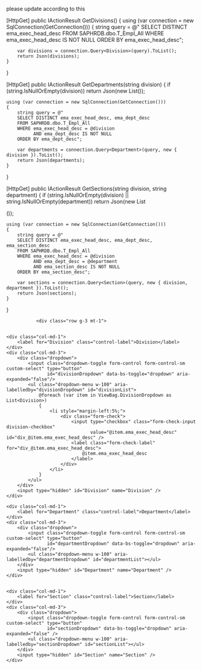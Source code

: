 please update according to this 

[HttpGet]
public IActionResult GetDivisions()
{
    using (var connection = new SqlConnection(GetConnection()))
    {
        string query = @"
        SELECT DISTINCT ema_exec_head_desc 
        FROM SAPHRDB.dbo.T_Empl_All
        WHERE ema_exec_head_desc IS NOT NULL
        ORDER BY ema_exec_head_desc";

        var divisions = connection.Query<Division>(query).ToList();
        return Json(divisions);
    }
}

     
[HttpGet]
public IActionResult GetDepartments(string division)
{
    if (string.IsNullOrEmpty(division))
        return Json(new List<Department>());

    using (var connection = new SqlConnection(GetConnection()))
    {
        string query = @"
        SELECT DISTINCT ema_exec_head_desc, ema_dept_desc
        FROM SAPHRDB.dbo.T_Empl_All
        WHERE ema_exec_head_desc = @division
              AND ema_dept_desc IS NOT NULL
        ORDER BY ema_dept_desc";

        var departments = connection.Query<Department>(query, new { division }).ToList();
        return Json(departments);
    }
}

       
[HttpGet]
public IActionResult GetSections(string division, string department)
{
    if (string.IsNullOrEmpty(division) || string.IsNullOrEmpty(department))
        return Json(new List<Section>());

    using (var connection = new SqlConnection(GetConnection()))
    {
        string query = @"
        SELECT DISTINCT ema_exec_head_desc, ema_dept_desc, ema_section_desc
        FROM SAPHRDB.dbo.T_Empl_All
        WHERE ema_exec_head_desc = @division
              AND ema_dept_desc = @department
              AND ema_section_desc IS NOT NULL
        ORDER BY ema_section_desc";

        var sections = connection.Query<Section>(query, new { division, department }).ToList();
        return Json(sections);
    }
}



               <div class="row g-3 mt-1">

  
    <div class="col-md-1">
        <label for="Division" class="control-label">Division</label>
    </div>
    <div class="col-md-3">
        <div class="dropdown">
            <input class="dropdown-toggle form-control form-control-sm custom-select" type="button"
                   id="divisionDropdown" data-bs-toggle="dropdown" aria-expanded="false"/>
            <ul class="dropdown-menu w-100" aria-labelledby="divisionDropdown" id="divisionList">
                @foreach (var item in ViewBag.DivisionDropdown as List<Division>)
                {
                    <li style="margin-left:5%;">
                        <div class="form-check">
                            <input type="checkbox" class="form-check-input division-checkbox"
                                   value="@item.ema_exec_head_desc" id="div_@item.ema_exec_head_desc" />
                            <label class="form-check-label" for="div_@item.ema_exec_head_desc">
                                @item.ema_exec_head_desc
                            </label>
                        </div>
                    </li>
                }
            </ul>
        </div>
        <input type="hidden" id="Division" name="Division" />
    </div>

    <div class="col-md-1">
        <label for="Department" class="control-label">Department</label>
    </div>
    <div class="col-md-3">
        <div class="dropdown">
            <input class="dropdown-toggle form-control form-control-sm custom-select" type="button"
                   id="departmentDropdown" data-bs-toggle="dropdown" aria-expanded="false"/>
            <ul class="dropdown-menu w-100" aria-labelledby="departmentDropdown" id="departmentList"></ul>
        </div>
        <input type="hidden" id="Department" name="Department" />
    </div>

 
    <div class="col-md-1">
        <label for="Section" class="control-label">Section</label>
    </div>
    <div class="col-md-3">
        <div class="dropdown">
            <input class="dropdown-toggle form-control form-control-sm custom-select" type="button"
                   id="sectionDropdown" data-bs-toggle="dropdown" aria-expanded="false" />
            <ul class="dropdown-menu w-100" aria-labelledby="sectionDropdown" id="sectionList"></ul>
        </div>
        <input type="hidden" id="Section" name="Section" />
    </div>

</div>


<script>
document.addEventListener('DOMContentLoaded', function () {

    const divisionInput = document.getElementById('divisionDropdown');
    const departmentInput = document.getElementById('departmentDropdown');
    const sectionInput = document.getElementById('sectionDropdown');

    const divisionHidden = document.getElementById('Division');
    const departmentHidden = document.getElementById('Department');
    const sectionHidden = document.getElementById('Section');

    // Handle Division checkboxes
    document.addEventListener('change', function (e) {
        if (e.target.classList.contains('division-checkbox')) {
            updateSelection('division');
            loadDepartments();
        }
        if (e.target.classList.contains('department-checkbox')) {
            updateSelection('department');
            loadSections();
        }
        if (e.target.classList.contains('section-checkbox')) {
            updateSelection('section');
        }
    });

    // Update visible input & hidden field
    function updateSelection(type) {
        let checkboxes, input, hidden;
        if (type === 'division') {
            checkboxes = document.querySelectorAll('.division-checkbox');
            input = divisionInput;
            hidden = divisionHidden;
        } else if (type === 'department') {
            checkboxes = document.querySelectorAll('.department-checkbox');
            input = departmentInput;
            hidden = departmentHidden;
        } else {
            checkboxes = document.querySelectorAll('.section-checkbox');
            input = sectionInput;
            hidden = sectionHidden;
        }

        const selected = Array.from(checkboxes).filter(cb => cb.checked).map(cb => cb.value);
        hidden.value = selected.join(',');
        input.value = selected.length ? `${selected.length} selected` : '';
    }

    // Load Departments based on selected divisions
    function loadDepartments() {
        const selectedDivisions = divisionHidden.value.split(',').filter(x => x);
        const deptList = document.getElementById('departmentList');
        const secList = document.getElementById('sectionList');
        deptList.innerHTML = '';
        secList.innerHTML = '';
        departmentInput.value = '';
        sectionInput.value = '';

        selectedDivisions.forEach(division => {
            $.getJSON('/TPR/GetDepartments', { division: division }, function (data) {
                data.forEach(dept => {
                    deptList.innerHTML += `
                        <li style="margin-left:5%;">
                            <div class="form-check">
                                <input type="checkbox" class="form-check-input department-checkbox"
                                    data-division="${dept.ema_exec_head_desc}"
                                    value="${dept.ema_dept_desc}" id="dept_${dept.ema_dept_desc.replace(/\s+/g, '_')}">
                                <label class="form-check-label" for="dept_${dept.ema_dept_desc.replace(/\s+/g, '_')}">
                                    ${dept.ema_exec_head_desc} - ${dept.ema_dept_desc}
                                </label>
                            </div>
                        </li>`;
                });
            });
        });
    }

    // Load Sections based on selected departments
    function loadSections() {
        const selectedDepts = Array.from(document.querySelectorAll('.department-checkbox:checked'));
        const secList = document.getElementById('sectionList');
        secList.innerHTML = '';
        sectionInput.value = '';

        selectedDepts.forEach(cb => {
            const division = cb.getAttribute('data-division');
            const dept = cb.value;
            $.getJSON('/TPR/GetSections', { division: division, department: dept }, function (data) {
                data.forEach(sec => {
                    secList.innerHTML += `
                        <li style="margin-left:5%;">
                            <div class="form-check">
                                <input type="checkbox" class="form-check-input section-checkbox"
                                    value="${sec.ema_section_desc}" id="sec_${sec.ema_section_desc.replace(/\s+/g, '_')}">
                                <label class="form-check-label" for="sec_${sec.ema_section_desc.replace(/\s+/g, '_')}">
                                    ${sec.ema_exec_head_desc} - ${sec.ema_dept_desc} - ${sec.ema_section_desc}
                                </label>
                            </div>
                        </li>`;
                });
            });
        });
    }

});
</script>
